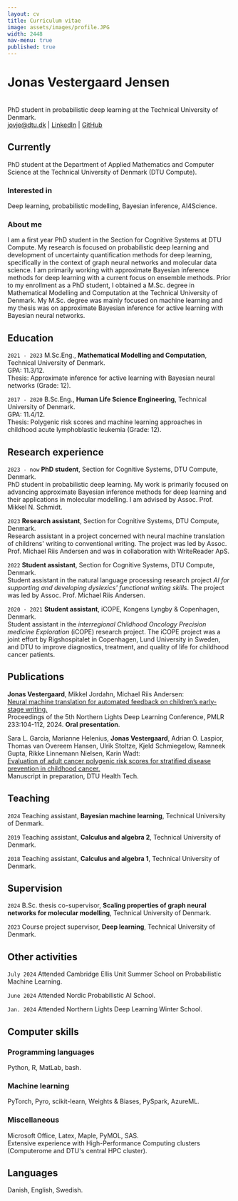 ```yaml
---
layout: cv
title: Curriculum vitae
image: assets/images/profile.JPG
width: 2448
nav-menu: true
published: true
---
```

# Jonas Vestergaard Jensen
<br>
PhD student in probabilistic deep learning at the Technical University of Denmark.

<div id="webaddress">
<a href="mailto:jovje@dtu.dk">jovje@dtu.dk</a>
| <a href="https://www.linkedin.com/in/jonas-vestergaard-j-b8b5b3156/">LinkedIn</a>
| <a href="https://github.com/jonasvj">GitHub</a>
<!---
| <a href="https://jonasvj.github.io">Personal website</a>
-->
</div>

## Currently
PhD student at the Department of Applied Mathematics and Computer Science at the Technical University of Denmark (DTU Compute).

### Interested in
Deep learning, probabilistic modelling, Bayesian inference, AI4Science.

### About me
<!---
I completed my M.Sc.Eng. degree in Mathematical Modelling and Computing at DTU in February. My master's thesis was on approximate inference for active learning with Bayesian neural networks. During my studies, I have primarily specialized in machine learning and data science. I am particularly interested in the use of Bayesian methods in machine learning. As a result of my background in Human Life Science Engineering, I also find the application of machine learning within the life sciences interesting. In April, I will begin a project employment as a research assistant at the Section for Cognitive Systems, DTU Compute. Until then, I am working as a machine learning engineer at WriteReader ApS.

I am a recently graduated machine learning engineer from the Technical University of Denmark. My master thesis was on approximate inference for active learning with Bayesian neural networks. I have primarily specialized in machine learning and data science during my studies. I am especially interested in the use of Bayesian methods in machine learning. As a result of my background in Human Life Science Engineering, I also find the application of machine learning within the life sciences interesting.

I am a passionate and dedicated machine learning engineer with a strong background in deep learning and Bayesian methods. I have a keen interest in research and machine learning operations (MLOps). In my current role as a research assistant at DTU Compute, I am developing a solution for our external collaborator based on neural machine translation and Bayesian deep learning. My educational background includes a B.Sc.Eng. degree in Human Life Science Engineering and an M.Sc.Eng. degree in Mathematical Modelling and Computation. Throughout my academic journey, I have specialized in machine learning and have been engaged in several student positions and projects that have allowed me to apply machine learning in a variety of domains - ranging from medical applications to natural language processing and computer vision. In my master's thesis, I used Bayesian neural networks and active learning in conjunction to minimize the need for labeled data in computer vision tasks.
-->
I am a first year PhD student in the Section for Cognitive Systems at DTU Compute. My research is focused on probabilistic deep learning and development of uncertainty quantification methods for deep learning, specifically in the context of graph neural networks and molecular data science. I am primarily working with approximate Bayesian inference methods for deep learning with a current focus on ensemble methods. Prior to my enrollment as a PhD student, I obtained a M.Sc. degree in Mathematical Modelling and Computation at the Technical University of Denmark. My M.Sc. degree was mainly focused on machine learning and my thesis was on approximate Bayesian inference for active learning with Bayesian neural networks.

## Education
`2021 - 2023`
M.Sc.Eng., __Mathematical Modelling and Computation__, Technical University of Denmark.<br>
GPA: 11.3/12.<br>
Thesis: Approximate inference for active learning with Bayesian neural networks (Grade: 12).

`2017 - 2020`
B.Sc.Eng., __Human Life Science Engineering__, Technical University of Denmark.<br>
GPA: 11.4/12.<br>
Thesis: Polygenic risk scores and machine learning approaches in childhood acute lymphoblastic leukemia (Grade: 12).
<!---
`2011 - 2014`
Upper secondary school, __Social science programme__, Vännäs Gymnasium, Sweden.<br>
GPA: 18.4/20.
-->

## Research experience
`2023 - now`
__PhD student__, Section for Cognitive Systems, DTU Compute, Denmark.<br>
PhD student in probabilistic deep learning. My work is primarily focused on advancing approximate Bayesian inference methods for deep learning and their applications in molecular modelling. I am advised by Assoc. Prof. Mikkel N. Schmidt.

`2023`
__Research assistant__, Section for Cognitive Systems, DTU Compute, Denmark.<br>
Research assistant in a project concerned with neural machine translation of childrens' writing to conventional writing. The project was led by Assoc. Prof. Michael Riis Andersen and was in collaboration with WriteReader ApS.
<!---
Project employment as a research assistant at the Section for Cognitive Systems, DTU Compute. The project was led by Assoc. Prof. Michael Riis Andersen and was concerned with Bayesian deep learning and natural language processing. The project was in collaboration with WriteReader ApS.
-->

<!---
`2023`
__Machine learning engineer__, WriteReader ApS, Copenhagen.<br>
Project employment in March 2023.<br>
Tasks included:
<ul>
    <li>Data cleaning and preparation.</li>
    <li>Development of deep learning based natural language processing tools.</li>
    <li>Communication and visualization of modelling results.</li>
</ul>
-->

`2022`
__Student assistant__, Section for Cognitive Systems, DTU Compute, Denmark.<br>
Student assistant in the natural language processing research project *AI for supporting and developing dyslexics' functional writing skills*. The project was led by Assoc. Prof. Michael Riis Andersen.

<!---
Tasks included:
<ul>
    <li>Data cleaning and preparation.</li>
    <li>Implementation and evaluation of classic statistical language models and deep learning-based language models.</li>
    <li>Coding of demos.</li>
</ul>
-->

`2020 - 2021`
__Student assistant__, iCOPE, Kongens Lyngby & Copenhagen, Denmark.<br>
Student assistant in the *interregional Childhood Oncology Precision medicine Exploration* (iCOPE) research project. The iCOPE project was a joint effort by Rigshospitalet in Copenhagen, Lund University in Sweden, and DTU to improve diagnostics, treatment, and quality of life for childhood cancer patients.

<!---
Tasks included:
<ul>
    <li>Development of software supporting clinical research.</li>
    <li>Data preparation and management.</li>
    <li>Running and maintenance of a Next-Generation Sequencing (NGS) pipeline.</li>
</ul>
-->
<!---
`2018 – 2019`
__Teaching assistant__, DTU Compute, Kongens Lyngby.<br>
Teaching assistant in the courses Calculus and algebra 1 and Calculus and algebra 2.<br>
Tasks included:
<ul>
    <li>Assisting students with solving weekly exercises and final course projects.</li>
    <li>Correcting weekly homework assignments and final course projects.</li>
</ul>
-->
<!---
`2015 – 2018`
__Waiter__, Louisiana Museum of Modern Art, Humlebæk.
-->

## Publications
__Jonas Vestergaard__, Mikkel Jordahn, Michael Riis Andersen:<br>
<a href="https://proceedings.mlr.press/v233/jensen24b.html"><ins>Neural machine translation for automated feedback on children’s early-stage writing.</ins></a>
<br>
Proceedings of the 5th Northern Lights Deep Learning Conference, PMLR 233:104-112, 2024. __Oral presentation__.

Sara L. Garcia, Marianne Helenius, __Jonas Vestergaard__, Adrian O. Laspior,
Thomas van Overeem Hansen, Ulrik Stoltze, Kjeld Schmiegelow, Ramneek Gupta,
Rikke Linnemann Nielsen, Karin Wadt:<br>
<a href="https://findit.dtu.dk/en/catalog/61a8fba3fa80cf5542ada976"><ins>Evaluation of adult cancer polygenic risk scores for stratified disease prevention in childhood cancer.</ins></a>
<br>
Manuscript in preparation, DTU Health Tech. 

## Teaching
`2024`
Teaching assistant, __Bayesian machine learning__, Technical University of Denmark.

`2019`
Teaching assistant, __Calculus and algebra 2__, Technical University of Denmark.

`2018`
Teaching assistant, __Calculus and algebra 1__, Technical University of Denmark.

## Supervision
`2024`
B.Sc. thesis co-supervisor, __Scaling properties of graph neural networks for molecular modelling__, Technical University of Denmark.

`2023`
Course project supervisor, __Deep learning__, Technical University of Denmark.

## Other activities
`July 2024`
Attended Cambridge Ellis Unit Summer School on Probabilistic Machine Learning.

`June 2024`
Attended Nordic Probabilistic AI School.

`Jan. 2024`
Attended Northern Lights Deep Learning Winter School.

## Computer skills

### Programming languages
Python, R, MatLab, bash.

### Machine learning
PyTorch, Pyro, scikit-learn, Weights & Biases, PySpark, AzureML.

### Miscellaneous
Microsoft Office, Latex, Maple, PyMOL, SAS.<br>Extensive experience with High-Performance Computing clusters (Computerome and DTU's central HPC cluster).

## Languages 

Danish, English, Swedish.


<!-- ### Footer

Last updated: March 2024 -->
